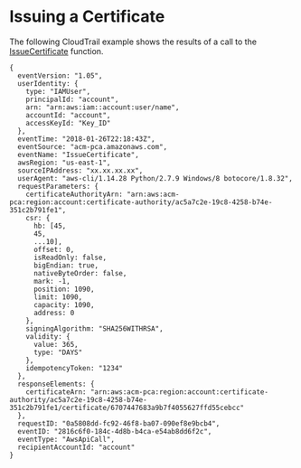 # Issuing a Certificate<a name="CT-IssueCertificate"></a>

The following CloudTrail example shows the results of a call to the [IssueCertificate](https://docs.aws.amazon.com/acm-pca/latest/APIReference/API_IssueCertificate.html) function\.

```
{
  eventVersion: "1.05",
  userIdentity: {
    type: "IAMUser",
    principalId: "account",
    arn: "arn:aws:iam::account:user/name",
    accountId: "account",
    accessKeyId: "Key_ID"
  },
  eventTime: "2018-01-26T22:18:43Z",
  eventSource: "acm-pca.amazonaws.com",
  eventName: "IssueCertificate",
  awsRegion: "us-east-1",
  sourceIPAddress: "xx.xx.xx.xx",
  userAgent: "aws-cli/1.14.28 Python/2.7.9 Windows/8 botocore/1.8.32",
  requestParameters: {
    certificateAuthorityArn: "arn:aws:acm-pca:region:account:certificate-authority/ac5a7c2e-19c8-4258-b74e-351c2b791fe1",
    csr: {
      hb: [45,
      45,
      ...10],
      offset: 0,
      isReadOnly: false,
      bigEndian: true,
      nativeByteOrder: false,
      mark: -1,
      position: 1090,
      limit: 1090,
      capacity: 1090,
      address: 0
    },
    signingAlgorithm: "SHA256WITHRSA",
    validity: {
      value: 365,
      type: "DAYS"
    },
    idempotencyToken: "1234"
  },
  responseElements: {
    certificateArn: "arn:aws:acm-pca:region:account:certificate-authority/ac5a7c2e-19c8-4258-b74e-351c2b791fe1/certificate/6707447683a9b7f4055627ffd55cebcc"
  },
  requestID: "0a5808dd-fc92-46f8-ba07-090ef8e9bcb4",
  eventID: "2816c6f0-184c-4d8b-b4ca-e54ab8dd6f2c",
  eventType: "AwsApiCall",
  recipientAccountId: "account"
}
```